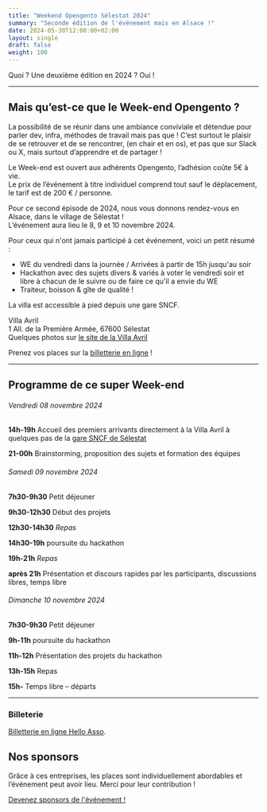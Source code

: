 ```yaml
---
title: "Weekend Opengento Sélestat 2024"
summary: "Seconde édition de l'événement mais en Alsace !"
date: 2024-05-30T12:00:00+02:00
layout: single
draft: false
weight: 100
---
```


Quoi ? Une deuxième édition en 2024 ? Oui !

------

## Mais qu’est-ce que le Week-end Opengento ?

La possibilité de se réunir dans une ambiance conviviale et détendue pour parler dev, infra, méthodes de travail mais pas que ! C’est surtout le plaisir de se retrouver et de se rencontrer, (en chair et en os), et pas que sur Slack ou X, mais surtout d’apprendre et de partager !  

Le Week-end est ouvert aux adhérents Opengento, l’adhésion coûte 5€ à vie.  
Le prix de l’événement à titre individuel comprend tout sauf le déplacement, le tarif est de 200 € / personne.  

Pour ce second épisode de 2024, nous vous donnons rendez-vous en Alsace, dans le village de Sélestat !  
L’événement aura lieu le 8, 9 et 10 novembre 2024.  

Pour ceux qui n'ont jamais participé à cet événement, voici un petit résumé :  

- WE du vendredi dans la journée / Arrivées à partir de 15h jusqu'au soir  
- Hackathon avec des sujets divers & variés à voter le vendredi soir et libre à chacun de le suivre ou de faire ce qu'il a envie du WE  
- Traiteur, boisson & gîte de qualité !  

La villa est accessible à pied depuis une gare SNCF.  

Villa Avril  
1 All. de la Première Armée, 67600 Sélestat  
Quelques photos sur [le site de la Villa Avril](https://www.villa-avril.com/fr)  


Prenez vos places sur la [billetterie en ligne](https://www.helloasso.com/associations/opengento/evenements/we-opengento-selestat-2024) !

------

## Programme de ce super Week-end

###### Vendredi 08 novembre 2024

**14h-19h** Accueil des premiers arrivants directement à la Villa Avril à quelques pas de la [gare SNCF de Sélestat](https://www.google.fr/maps/dir/Gare+S%C3%A9lestat,+Place+de+la+Gare,+S%C3%A9lestat/VILLA+AVRIL+%26+SPA+SELESTAT+-+G%C3%AEte+15+personnes+-+G%C3%AEte+groupe+avec+Jacuzzi,+1+All.+de+la+Premi%C3%A8re+Arm%C3%A9e,+67600+S%C3%A9lestat/@48.2598359,7.4441057,18z/data=!3m1!4b1!4m14!4m13!1m5!1m1!1s0x479144c71895c5ed:0xa9940da4d539ec39!2m2!1d7.4431059!2d48.260052!1m5!1m1!1s0x479145f78bd2041b:0x706db100cca9206c!2m2!1d7.4476258!2d48.2596368!3e2?entry=ttu)

**21-00h** Brainstorming, proposition des sujets et formation des équipes


###### Samedi 09 novembre 2024

**7h30-9h30** Petit déjeuner

**9h30-12h30** Début des projets

**12h30-14h30** *Repas*

**14h30-19h** poursuite du hackathon

**19h-21h** *Repas*

**après 21h** Présentation et discours rapides par les participants, discussions libres, temps libre

###### Dimanche 10 novembre 2024

**7h30-9h30** Petit déjeuner

**9h-11h** poursuite du hackathon

**11h-12h** Présentation des projets du hackathon

**13h-15h** Repas

**15h-** Temps libre – départs

------

### Billeterie

[Billetterie en ligne Hello Asso](https://www.helloasso.com/associations/opengento/evenements/we-opengento-selestat-2024).

## Nos sponsors

Grâce à ces entreprises, les places sont individuellement abordables et l’événement peut avoir lieu. Merci pour leur contribution !

[Devenez sponsors de l'événement !](https://www.helloasso.com/associations/opengento/evenements/we-opengento-selestat-2024)

